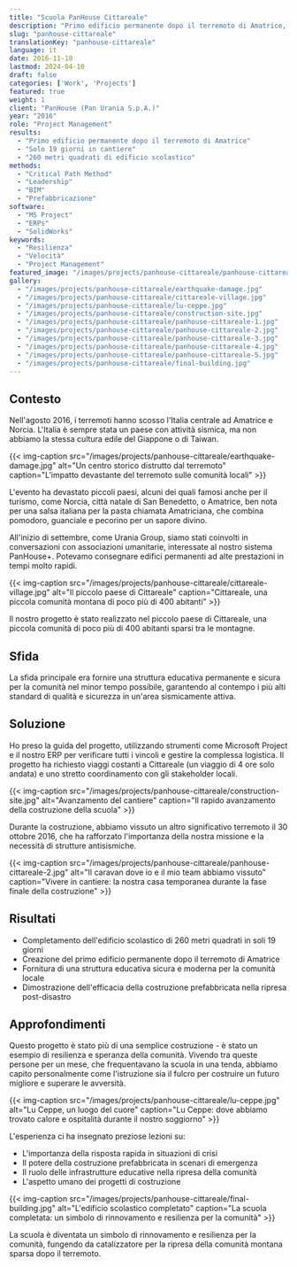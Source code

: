 ```yaml
---
title: "Scuola PanHouse Cittareale"
description: "Primo edificio permanente dopo il terremoto di Amatrice, completato in soli 19 giorni in cantiere"
slug: "panhouse-cittareale"
translationKey: "panhouse-cittareale"
language: it
date: 2016-11-10
lastmod: 2024-04-10
draft: false
categories: ['Work', 'Projects']
featured: true
weight: 1
client: "PanHouse (Pan Urania S.p.A.)"
year: "2016"
role: "Project Management"
results: 
  - "Primo edificio permanente dopo il terremoto di Amatrice"
  - "Solo 19 giorni in cantiere"
  - "260 metri quadrati di edificio scolastico"
methods: 
  - "Critical Path Method"
  - "Leadership"
  - "BIM"
  - "Prefabbricazione"
software:
  - "MS Project"
  - "ERPs"
  - "SolidWorks"
keywords: 
  - "Resilienza"
  - "Velocità"
  - "Project Management"
featured_image: "/images/projects/panhouse-cittareale/panhouse-cittareale-1.jpg"
gallery:
  - "/images/projects/panhouse-cittareale/earthquake-damage.jpg"
  - "/images/projects/panhouse-cittareale/cittareale-village.jpg"
  - "/images/projects/panhouse-cittareale/lu-ceppe.jpg"
  - "/images/projects/panhouse-cittareale/construction-site.jpg"
  - "/images/projects/panhouse-cittareale/panhouse-cittareale-1.jpg"
  - "/images/projects/panhouse-cittareale/panhouse-cittareale-2.jpg"
  - "/images/projects/panhouse-cittareale/panhouse-cittareale-3.jpg"
  - "/images/projects/panhouse-cittareale/panhouse-cittareale-4.jpg"
  - "/images/projects/panhouse-cittareale/panhouse-cittareale-5.jpg"
  - "/images/projects/panhouse-cittareale/final-building.jpg"
---
```


## Contesto

Nell'agosto 2016, i terremoti hanno scosso l'Italia centrale ad Amatrice e Norcia. L'Italia è sempre stata un paese con attività sismica, ma non abbiamo la stessa cultura edile del Giappone o di Taiwan.

{{< img-caption src="/images/projects/panhouse-cittareale/earthquake-damage.jpg" alt="Un centro storico distrutto dal terremoto" caption="L'impatto devastante del terremoto sulle comunità locali" >}}

L'evento ha devastato piccoli paesi, alcuni dei quali famosi anche per il turismo, come Norcia, città natale di San Benedetto, o Amatrice, ben nota per una salsa italiana per la pasta chiamata Amatriciana, che combina pomodoro, guanciale e pecorino per un sapore divino.

All'inizio di settembre, come Urania Group, siamo stati coinvolti in conversazioni con associazioni umanitarie, interessate al nostro sistema PanHouse+. Potevamo consegnare edifici permanenti ad alte prestazioni in tempi molto rapidi.

{{< img-caption src="/images/projects/panhouse-cittareale/cittareale-village.jpg" alt="Il piccolo paese di Cittareale" caption="Cittareale, una piccola comunità montana di poco più di 400 abitanti" >}}

Il nostro progetto è stato realizzato nel piccolo paese di Cittareale, una piccola comunità di poco più di 400 abitanti sparsi tra le montagne.

## Sfida

La sfida principale era fornire una struttura educativa permanente e sicura per la comunità nel minor tempo possibile, garantendo al contempo i più alti standard di qualità e sicurezza in un'area sismicamente attiva.

## Soluzione

Ho preso la guida del progetto, utilizzando strumenti come Microsoft Project e il nostro ERP per verificare tutti i vincoli e gestire la complessa logistica. Il progetto ha richiesto viaggi costanti a Cittareale (un viaggio di 4 ore solo andata) e uno stretto coordinamento con gli stakeholder locali.

{{< img-caption src="/images/projects/panhouse-cittareale/construction-site.jpg" alt="Avanzamento del cantiere" caption="Il rapido avanzamento della costruzione della scuola" >}}

Durante la costruzione, abbiamo vissuto un altro significativo terremoto il 30 ottobre 2016, che ha rafforzato l'importanza della nostra missione e la necessità di strutture antisismiche.

{{< img-caption src="/images/projects/panhouse-cittareale/panhouse-cittareale-2.jpg" alt="Il caravan dove io e il mio team abbiamo vissuto" caption="Vivere in cantiere: la nostra casa temporanea durante la fase finale della costruzione" >}}

## Risultati

- Completamento dell'edificio scolastico di 260 metri quadrati in soli 19 giorni
- Creazione del primo edificio permanente dopo il terremoto di Amatrice
- Fornitura di una struttura educativa sicura e moderna per la comunità locale
- Dimostrazione dell'efficacia della costruzione prefabbricata nella ripresa post-disastro

## Approfondimenti

Questo progetto è stato più di una semplice costruzione - è stato un esempio di resilienza e speranza della comunità. Vivendo tra queste persone per un mese, che frequentavano la scuola in una tenda, abbiamo capito personalmente come l'istruzione sia il fulcro per costruire un futuro migliore e superare le avversità.

{{< img-caption src="/images/projects/panhouse-cittareale/lu-ceppe.jpg" alt="Lu Ceppe, un luogo del cuore" caption="Lu Ceppe: dove abbiamo trovato calore e ospitalità durante il nostro soggiorno" >}}

L'esperienza ci ha insegnato preziose lezioni su:

- L'importanza della risposta rapida in situazioni di crisi
- Il potere della costruzione prefabbricata in scenari di emergenza
- Il ruolo delle infrastrutture educative nella ripresa della comunità
- L'aspetto umano dei progetti di costruzione

{{< img-caption src="/images/projects/panhouse-cittareale/final-building.jpg" alt="L'edificio scolastico completato" caption="La scuola completata: un simbolo di rinnovamento e resilienza per la comunità" >}}

La scuola è diventata un simbolo di rinnovamento e resilienza per la comunità, fungendo da catalizzatore per la ripresa della comunità montana sparsa dopo il terremoto.
